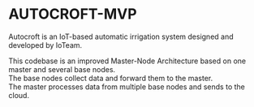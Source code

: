 # AUTOCROFT-MVP

Autocroft is an IoT-based automatic irrigation system designed and developed by IoTeam.

This codebase is an improved Master-Node Architecture based on one master and several base nodes.  
The base nodes collect data and forward them to the master.  
The master processes data from multiple base nodes and sends to the cloud.
  


